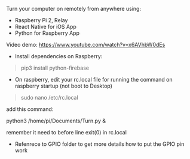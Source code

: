 Turn your computer on remotely from anywhere using:
- Raspberry Pi 2, Relay
- React Native for iOS App
- Python for Raspberry App

Video demo: https://www.youtube.com/watch?v=x6AVhbW0dEs

* Install dependencies on Raspberry:
> pip3 install python-firebase

* On raspberry, edit your rc.local file for running the command on raspberry startup (not boot to Desktop)

> sudo nano /etc/rc.local

add this command: 

python3 /home/pi/Documents/Turn.py &

remember it need to before line exit(0) in rc.local

* Refenrece to GPIO folder to get more details how to put the GPIO pin work
